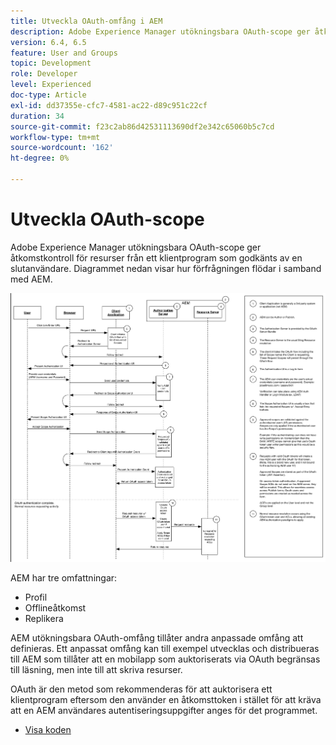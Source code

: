 ```yaml
---
title: Utveckla OAuth-omfång i AEM
description: Adobe Experience Manager utökningsbara OAuth-scope ger åtkomstkontroll för resurser från ett klientprogram som är auktoriserat av en slutanvändare. Diagrammet nedan visar hur förfrågningen flödar i samband med AEM.
version: 6.4, 6.5
feature: User and Groups
topic: Development
role: Developer
level: Experienced
doc-type: Article
exl-id: dd37355e-cfc7-4581-ac22-d89c951c22cf
duration: 34
source-git-commit: f23c2ab86d42531113690df2e342c65060b5c7cd
workflow-type: tm+mt
source-wordcount: '162'
ht-degree: 0%

---
```


# Utveckla OAuth-scope

Adobe Experience Manager utökningsbara OAuth-scope ger åtkomstkontroll för resurser från ett klientprogram som godkänts av en slutanvändare. Diagrammet nedan visar hur förfrågningen flödar i samband med AEM.

![Oauth-omfångsflöde](./assets/oauth-code-sample-develop/oauth-scopes-flow.png)

AEM har tre omfattningar:

* Profil
* Offlineåtkomst
* Replikera

AEM utökningsbara OAuth-omfång tillåter andra anpassade omfång att definieras. Ett anpassat omfång kan till exempel utvecklas och distribueras till AEM som tillåter att en mobilapp som auktoriserats via OAuth begränsas till läsning, men inte till att skriva resurser.

OAuth är den metod som rekommenderas för att auktorisera ett klientprogram eftersom den använder en åtkomsttoken i stället för att kräva att en AEM användares autentiseringsuppgifter anges för det programmet.

* [Visa koden](https://github.com/Adobe-Consulting-Services/acs-aem-samples/blob/legacy/bundle/src/main/java/com/adobe/acs/samples/authentication/oauth/impl/SampleScopeWithPrivileges.java)

